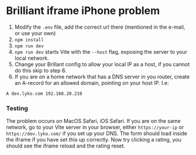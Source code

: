 # Brilliant iframe iPhone problem

1. Modify the `.env` file, add the correct url there (mentioned in the e-mail, or use your own)
2. `npm install`
3. `npm run dev`
4. `npm run dev` starts Vite with the `--host` flag, exposing the server to your local network.
5. Change your Brillant config to allow your local IP as a host, if you cannot do this skip to step 6.
6. If you are on a home network that has a DNS server in you router, create an A-record for an allowed domain, pointing on your host IP. I.e:

```
A dev.lyko.com 192.168.20.210
```

### Testing

The problem occurs on MacOS Safari, iOS Safari. If you are on the same network, go to your Vite server in your browser, either `https://your-ip` or `https://dev.lyko.com/` if you set up your DNS. The form should load inside the iframe if you have set this up correctly. Now try clicking a rating, you should see the iframe reload and the rating reset.